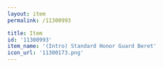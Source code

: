 ```yaml
---
layout: item
permalink: /11300993

title: Item
id: '11300993'
item_name: '(Intro) Standard Honor Guard Beret'
icon_url: '11300173.png'
---
```

